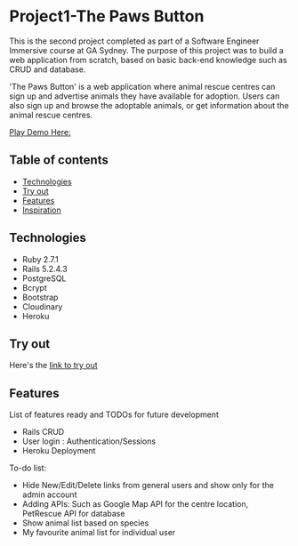 # Project1-The Paws Button
This is the second project completed as part of a Software Engineer Immersive course at GA Sydney. The purpose of this project was to build a web application from scratch, based on basic back-end knowledge such as CRUD and database.

'The Paws Button' is a web application where animal rescue centres can sign up and advertise animals they have available for adoption. Users can also sign up and browse the adoptable animals, or get information about the animal rescue centres.

[Play Demo Here:](https://project1-pets.herokuapp.com/)

## Table of contents
* [Technologies](#technologies)
* [Try out](#try-out)
* [Features](#features)
* [Inspiration](#inspiration)

## Technologies
* Ruby 2.7.1
* Rails 5.2.4.3
* PostgreSQL
* Bcrypt
* Bootstrap
* Cloudinary
* Heroku

## Try out
Here's the [link to try out](https://project1-pets.herokuapp.com/)

## Features
List of features ready and TODOs for future development
* Rails CRUD
* User login : Authentication/Sessions
* Heroku Deployment

To-do list:
* Hide New/Edit/Delete links from general users and show only for the admin account
* Adding APIs: Such as Google Map API for the centre location, PetRescue API for database
* Show animal list based on species
* My favourite animal list for individual user
